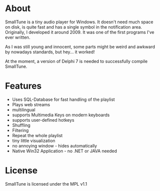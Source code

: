 # About
SmallTune is a tiny audio player for Windows. It doesn't need much space on disk, is quite fast and has a single symbol in the notification area. Originally, I developed it around 2009. It was one of the first programs I've ever written.

As I was still young and innocent, some parts might be weird and awkward by nowadays standards, but hey... it worked!

At the moment, a version of Delphi 7 is needed to successfully compile SmallTune.

# Features
* Uses SQL-Database for fast handling of the playlist
* Plays web streams
* multilingual
* supports Multimedia Keys on modern keyboards
* supports user-defined hotkeys
* Shuffling
* Filtering
* Repeat the whole playlist
* tiny little visualization
* no annoying window - hides automatically
* Native Win32 Application - no .NET or JAVA needed


# License
SmallTune is licensed under the MPL v1.1